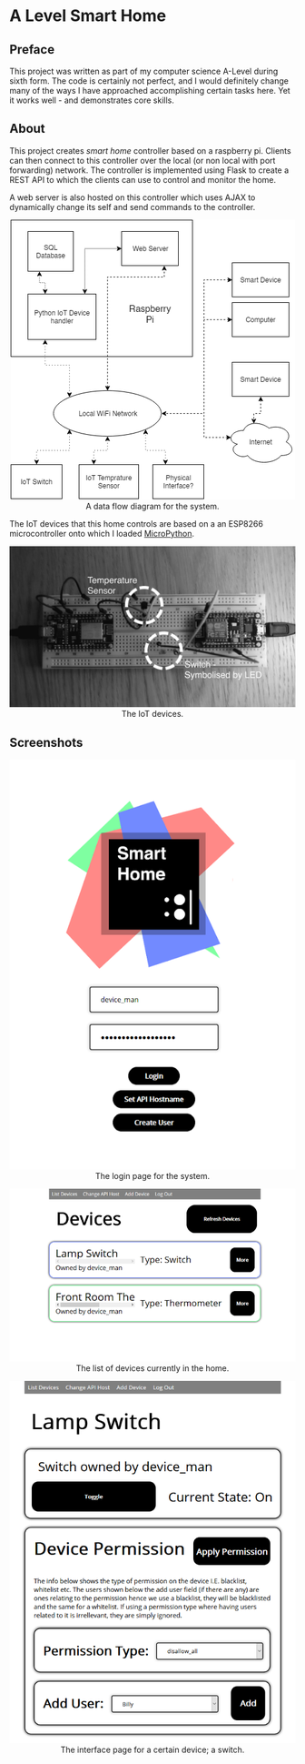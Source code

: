 # A Level Smart Home

## Preface

This project was written as part of my computer science A-Level during sixth form. The code is certainly not perfect, and I would definitely change many of the ways I have approached accomplishing certain tasks here. Yet it works well - and demonstrates core skills.

## About

This project creates _smart home_ controller based on a raspberry pi. Clients can then connect to this controller over the local (or non local with port forwarding) network. The controller is implemented using Flask to create a REST API to which the clients can use to control and monitor the home.

A web server is also hosted on this controller which uses AJAX to dynamically change its self and send commands to the controller.

<p align="center">
    <img src="documentation/readme_images/data_flow.png">
    <br> A data flow diagram for the system.
</p>

The IoT devices that this home controls are based on a an ESP8266 microcontroller onto which I loaded [MicroPython](https://micropython.org).

<p align="center">
    <img src="documentation/readme_images/iot_devices.png">
    <br> The IoT devices.
</p>

## Screenshots

<p align="center">
    <img src="documentation/readme_images/home.png">
    <br> The login page for the system.
</p>

<p align="center">
    <img src="documentation/readme_images/devices.png">
    <br> The list of devices currently in the home.
</p>

<p align="center">
    <img src="documentation/readme_images/inter.png">
    <br> The interface page for a certain device; a switch.
</p>


